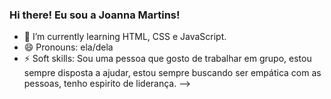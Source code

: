 ### Hi there! Eu sou a Joanna Martins!


- 🌱 I’m currently learning  HTML, CSS e JavaScript.
- 😄 Pronouns: ela/dela
- ⚡ Soft skills: Sou uma pessoa que gosto de trabalhar em grupo, estou sempre disposta a ajudar, estou sempre buscando ser empática com as pessoas, tenho espirito de liderança.
-->
